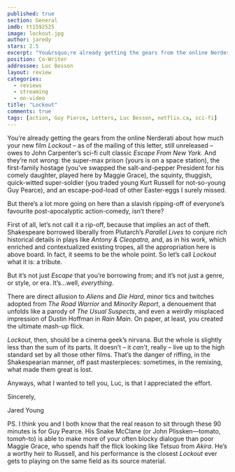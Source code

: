 ```yaml
---
published: true
section: General
imdb: tt1592525
image: lockout.jpg
author: jaredy
stars: 2.5
excerpt: "You&rsquo;re already getting the gears from the online Nerderati about how much your new film <em>Lockout</em> &ndash; as of the mailing of this letter, still unreleased &ndash; owes to John Carpenter&rsquo;s sci-fi cult classic <em>Escape From New York.</em> And they&rsquo;re not wrong: the super-max prison (yours is on a space station), the first-family hostage (you&rsquo;ve swapped the salt-and-pepper President for his comely daughter, played here by Maggie Grace), the squinty, thuggish, quick-witted super-soldier (you traded young Kurt Russell for not-so-young Guy Pearce), and an escape-pod-load of other Easter-eggs I surely missed."
position: Co-Writer
addressee: Luc Besson
layout: review
categories:
  - reviews
  - streaming
  - on-video
title: "Lockout"
comments: true
tags: [action, Guy Pierce, Letters, Luc Besson, netflix.ca, sci-fi]
---
```

<p>You&rsquo;re already getting the gears from the online Nerderati about how much your new film <em>Lockout</em> &ndash; as of the mailing of this letter, still unreleased &ndash; owes to John Carpenter&rsquo;s sci-fi cult classic <em>Escape From New York.</em> And they&rsquo;re not wrong: the super-max prison (yours is on a space station), the first-family hostage (you&rsquo;ve swapped the salt-and-pepper President for his comely daughter, played here by Maggie Grace), the squinty, thuggish, quick-witted super-soldier (you traded young Kurt Russell for not-so-young Guy Pearce), and an escape-pod-load of other Easter-eggs I surely missed.</p>
<p>But there&rsquo;s a lot more going on here than a slavish ripping-off of everyone&rsquo;s favourite post-apocalyptic action-comedy, isn&rsquo;t there?</p>
<p>First of all, let&rsquo;s not call it a rip-off, because that implies an act of theft. Shakespeare borrowed liberally from Plutarch&rsquo;s <em>Parallel Lives</em> to conjure rich historical details in plays like <em>Antony &amp; Cleopatra</em>, and, as in his work, which enriched and contextualized existing tropes, all the appropriation here is above board. In fact, it seems to be the whole point. So let&rsquo;s call <em>Lockout</em> what it is: a tribute.</p>
<p>But it&rsquo;s not just <em>Escape</em> that you&rsquo;re borrowing from; and it&rsquo;s not just a genre, or style, or era. It&rsquo;s&hellip;well, <em>everything</em>.</p>
<p>There are direct allusion to <em>Aliens</em> and <em>Die Hard</em>, minor tics and twitches adopted from <em>The Road Warrior</em> and <em>Minority Report</em>, a denouement that unfolds like a parody of <em>The Usual Suspects</em>, and even a weirdly misplaced impression of Dustin Hoffman in <em>Rain Main</em>. On paper, at least, you created the ultimate mash-up flick.</p>
<p><em>Lockout</em>, then, should be a cinema geek&rsquo;s nirvana. But the whole is slightly less than the sum of its parts.  It doesn&rsquo;t &ndash; it <em>can&rsquo;t</em>, really &ndash; live up to the high standard set by all those other films. That&rsquo;s the danger of riffing, in the Shakespearian manner, off past masterpieces: sometimes, in the remixing, what made them great is lost.</p>
<p>Anyways, what I wanted to tell you, Luc, is that I appreciated the effort.</p>
<p>Sincerely,</p>
<p>Jared Young</p>
<p>PS.  I think you and I both know that the real reason to sit through these 90 minutes is for Guy Pearce. His Snake McClane (or John Plissken&mdash;tomato, to<em>mah</em>-to) is able to make more of your often blocky dialogue than poor Maggie Grace, who spends half the flick looking like Tetsuo from <em>Akira</em>. He&rsquo;s a worthy heir to Russell, and his performance is the closest <em>Lockout</em> ever gets to playing on the same field as its source material.</p>
